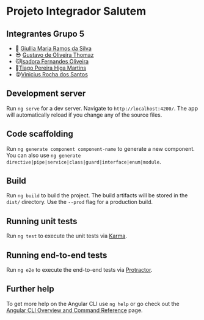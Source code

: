 # Projeto Integrador Salutem
## Integrantes Grupo 5

 + 👀 [Giullia Maria Ramos da Silva](https://github.com/jujups "GitHub")
+ 😎 [Gustavo de Oliveira Thomaz](https://github.com/GustavoThomaz "GitHub")
+ 🐱[Isadora Fernandes Oliveira](https://github.com/Isaifo "GitHub")
+ 🤔[Tiago Pereira Higa Martins](https://github.com/tiagoHiga "GitHub")
+ 😜[Vinicius Rocha dos Santos](https://github.com/Rocha-Vinicius "GitHub")



## Development server

Run `ng serve` for a dev server. Navigate to `http://localhost:4200/`. The app will automatically reload if you change any of the source files.

## Code scaffolding

Run `ng generate component component-name` to generate a new component. You can also use `ng generate directive|pipe|service|class|guard|interface|enum|module`.

## Build

Run `ng build` to build the project. The build artifacts will be stored in the `dist/` directory. Use the `--prod` flag for a production build.

## Running unit tests

Run `ng test` to execute the unit tests via [Karma](https://karma-runner.github.io).

## Running end-to-end tests

Run `ng e2e` to execute the end-to-end tests via [Protractor](http://www.protractortest.org/).

## Further help

To get more help on the Angular CLI use `ng help` or go check out the [Angular CLI Overview and Command Reference](https://angular.io/cli) page.
